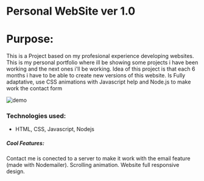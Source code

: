 # Personal WebSite ver 1.0
# Purpose:

This is a Project based on my profesional experience developing websites. This is my personal portfolio where ill be showing some projects i have been working and the next ones i'll be working. Idea of this project is that each 6 months i have to be able to create new versions of this website. Is Fully adaptative, use CSS animations with Javascript help and Node.js to make work the contact form

![demo](https://media.giphy.com/media/W17kKgzJBBJuf1ohSC/giphy.gif)

### Technologies used:
- HTML, CSS, Javascript, Nodejs

##### Cool Features:

Contact me is conected to a server to make it work with the email feature (made with Nodemailer).
Scrolling animation.
Website full responsive design.
